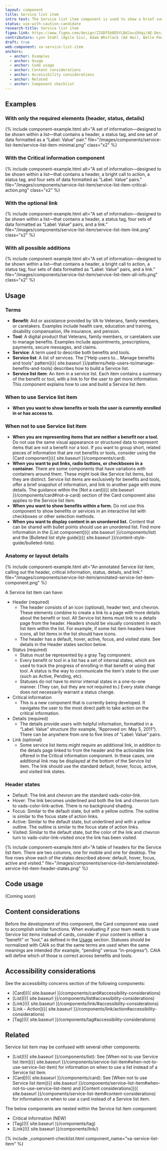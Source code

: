 ```yaml
---
layout: component
title: Service list item
intro text: The Service list item component is used to show a brief summary of a benefit or tool. For example, a Service list item could show the most important details about an appointment, prescription, or benefit. It shows high-level details, offers a link to view more information, and can alert the user to any actions that need to be taken. It is always displayed in a list, as described in the  “Help users to… Manage benefits and tools” pattern[link].
status: use-with-caution-candidate
research-title: Service list item
figma-link: https://www.figma.com/design/ZIGDfSb8D5YLBdJavzDdqi/AE-Design-Patterns---Service-list?node-id=1-129&t=52qYQM9JQBOPO71q-1
contributors: Lynn Stahl (Agile Six), Adam Whitlock (Ad Hoc), Belle Poopongpanit (Agile Six), Christine Rose Steiffer (Agile Six), Kristen Faiferlick (Ad Hoc)
draft: true
web-component: va-service-list-item
anchors:
  - anchor: Examples
  - anchor: Usage
  - anchor: Code usage
  - anchor: Content considerations
  - anchor: Accessibility considerations
  - anchor: Related
  - anchor: Component checklist
---
```


## Examples

### With only the required elements (header, status, details)

{% include component-example.html alt="A set of information—designed to be shown within a list—that contains a header, a status tag, and one set of data formatted as a “Label: Value” pair." file="/images/components/service-list-item/service-list-item-minimal.png" class="x2" %}

### With the Critical information component

{% include component-example.html alt="A set of information—designed to be shown within a list—that contains a header, a bright call to action, a status tag, and four sets of data formatted as “Label: Value” pairs." file="/images/components/service-list-item/service-list-item-critical-action.png" class="x2" %}

### With the optional link

{% include component-example.html alt="A set of information—designed to be shown within a list—that contains a header, a status tag, four sets of data formatted as “Label: Value” pairs, and a link." file="/images/components/service-list-item/service-list-item-link.png" class="x2" %}



### With all possible additions

{% include component-example.html alt="A set of information—designed to be shown within a list—that contains a header, a bright call to action, a status tag, four sets of data formatted as “Label: Value” pairs, and a link." file="/images/components/service-list-item/service-list-item-all-info.png" class="x2" %}

## Usage

### Terms

* **Benefit**: Aid or assistance provided by VA to Veterans, family members, or caretakers. Examples include health care, education and training, disability compensation, life insurance, and pension.
* **Tool**: A digital product that Veterans, family members, or caretakers use to manage benefits. Examples include appointments, prescriptions, payments, secure messages,  and claims.
* **Service**: A term used to describe both benefits and tools.
* **Service list**: A list of services. The [“Help users to… Manage benefits and tools” pattern]({{ site.baseurl }}/patterns/help-users-to/manage-benefits-and-tools) describes how to build a Service list.
* **Service list item**: An item in a service list. Each item contains a summary of the benefit or tool, with a link to for the user to get more information. This component explains how to use and build a Service list item.

### When to use Service list item

* **When you want to show benefits or tools the user is currently enrolled in or has access to.**

### When not to use Service list item

* **When you are representing items that are neither a benefit nor a tool.** Do not use the same visual appearance or structured data to represent items that are not a benefit nor a tool. If you want to group short, related pieces of information that are not benefits or tools, consider using the [Card component]({{ site.baseurl }}/components/card).
* **When you want to put links, radio buttons, or checkboxes in a container.** There are some components that have variations with containers around them. These might look like Service list items, but they are distinct. Service list items are exclusively for benefits and tools, offer a brief snapshot of information, and link to another page with more details. The guidance within the [Not a card]({{ site.baseurl }}/components/card#not-a-card) section of the Card component also applies to the Service list item.
* **When you want to show benefits within a form.** Do not use this component to show benefits or services in an interactive list with checkboxes or other selection methods.
* **When you want to display content in an unordered list.** Content that can be shared with bullet points should use an unordered list. Find more information in the [List component]({{ site.baseurl }}/components/list) and the [Bulleted list style guide]({{ site.baseurl }}/content-style-guide/bulleted-lists).

### Anatomy or layout details

{% include component-example.html alt="An annotated Service list item, calling out the header, critical information, status, details, and link." file="/images/components/service-list-item/annotated-service-list-item-component.png" %}

A Service list item can have:

* Header (required)
  * The header consists of an icon (optional), header text, and chevron. These elements combine to create a link to a page with more details about the benefit or tool. All Service list items must link to a details page from the header.
Headers should be visually consistent in each list item within the list. For example, if some list item headers have icons, all list items in the list should have icons.
  * The header has a default, hover, active, focus, and visited state. See details in the Header states section below.
* Status (required)
  * Status must be represented by a gray Tag component.
  * Every benefit or tool in a list has a set of internal states, which are used to track the progress of enrolling in that benefit or using that tool. A status is the way to communicate the item's state to the user (such as Active, Pending, etc).
  * Statuses do not have to mirror internal states in a one-to-one manner. (They can, but they are not required to.) Every state change does not necessarily warrant a status change.
* Critical information
  * This is a new component that is currently being developed. It navigates the user to the most direct path to take action on the critical information.
* Details (required)
  * The details provide users with helpful information, formatted in a “Label: Value” structure (for example, “Approved on: May 5, 2011”).
There can be anywhere from one to five lines of “Label: Value” pairs.
* Link (optional)
  * Some service list items might require an additional link, in addition to the details page linked to from the header and the actionable link offered in the Critical information component. In these cases, one additional link may be displayed at the bottom of the Service list item.
The link should use the standard default, hover, focus, active, and visited link states.

### Header states
* Default: The link and chevron are the standard vads-color-link.
* Hover: The link becomes underlined and both the link and chevron turn to vads-color-link-active. There is no background shading.
* Focus: Similar to the default state, but with a yellow outline. The outline is similar to the focus state of action links.
* Active: Similar to the default state, but underlined and with a yellow outline. The outline is similar to the focus state of action links.
* Visited: Similar to the default state, but the color of the link and chevron turn to vads-color-link-visited once the link has been visited.

{% include component-example.html alt="A table of headers for the Service list item. There are two columns, one for mobile and one for desktop. The five rows show each of the states described above: default, hover, focus, active and visited." file="/images/components/service-list-item/annotated-service-list-item-header-states.png" %}

## Code usage

(Coming soon)

## Content considerations
Before the development of this component, the Card component was used to accomplish similar functions. When evaluating if your team needs to use Service list items instead of cards, consider if your content is either a “benefit” or “tool,” as defined in the [Usage](#usage) section.
Statuses should be normalized with CAIA so that the same terms are used when the same meanings are intended (for example, “pending” versus “in-progress”). CAIA will define which of those is correct across benefits and tools.

## Accessibility considerations

See the accessibility concerns section of the following components:
* [Card]({{ site.baseurl }}/components/card#accessibility-considerations)
* [List]({{ site.baseurl }}/components/list#accessibility-considerations)
* [Link]({{ site.baseurl }}/components/link/#accessibility-considerations)
* [Link - Action]({{ site.baseurl }}/components/link/action#accessibility-considerations)
* [Tag]({{ site.baseurl }}/components/tag#accessibility-considerations)

## Related

Service list item may be confused with several other components:
* [List]({{ site.baseurl }}/components/list): See [When not to use Service list item]({{ site.baseurl }}/components/service-list-item#when-not-to-use-service-list-item) for information on when to use a list instead of a Service list item.
* [Card]({{ site.baseurl }}/components/card): See [When not to use Service list item]({{ site.baseurl }}/components/service-list-item#when-not-to-use-service-list-item) and [Content considerations]({{ site.baseurl }}/components/service-list-item#content-considerations) for information on when to use a card instead of a Service list item.

The below components are nested within the Service list item component:
* Critical information (NEW)
* [Tag]({{ site.baseurl }}/components/tag)
* [Link]({{ site.baseurl }}/components/link/)

{% include _component-checklist.html component_name="va-service-list-item" %}